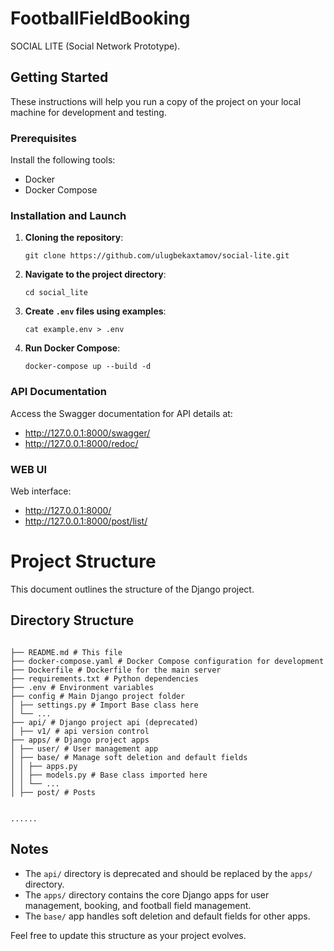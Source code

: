 # FootballFieldBooking

SOCIAL LITE (Social Network Prototype).

## Getting Started

These instructions will help you run a copy of the project on your local machine for development and testing.

### Prerequisites

Install the following tools:

- Docker
- Docker Compose

### Installation and Launch

1. **Cloning the repository**:
    ```
    git clone https://github.com/ulugbekaxtamov/social-lite.git
    ```

2. **Navigate to the project directory**:
    ```
    cd social_lite
    ```

3. **Create `.env` files using examples**:
    ```
    cat example.env > .env
    ```

4. **Run Docker Compose**:
    ```
    docker-compose up --build -d
    ```

### API Documentation

Access the Swagger documentation for API details at:

- <a href="http://127.0.0.1:8000/swagger/" target="_blank">http://127.0.0.1:8000/swagger/</a>
- <a href="http://127.0.0.1:8000/redoc/" target="_blank">http://127.0.0.1:8000/redoc/</a>

### WEB UI

Web interface:

- <a href="http://127.0.0.1:8000/" target="_blank">http://127.0.0.1:8000/</a>
- <a href="http://127.0.0.1:8000/post/list/" target="_blank">http://127.0.0.1:8000/post/list/</a>

# Project Structure

This document outlines the structure of the Django project.

## Directory Structure

```

├── README.md # This file
├── docker-compose.yaml # Docker Compose configuration for development
├── Dockerfile # Dockerfile for the main server
├── requirements.txt # Python dependencies
├── .env # Environment variables
├── config # Main Django project folder
│ ├── settings.py # Import Base class here
│ └── ...
├── api/ # Django project api (deprecated)
│ ├── v1/ # api version control
├── apps/ # Django project apps
│ ├── user/ # User management app
│ ├── base/ # Manage soft deletion and default fields
│ │ ├── apps.py
│ │ ├── models.py # Base class imported here
│ │ └── ...
│ ├── post/ # Posts


......
```

## Notes

- The `api/` directory is deprecated and should be replaced by the `apps/` directory.
- The `apps/` directory contains the core Django apps for user management, booking, and football field management.
- The `base/` app handles soft deletion and default fields for other apps.

Feel free to update this structure as your project evolves.
